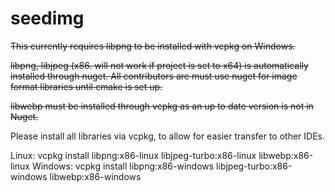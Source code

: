 # seedimg
~~This currently requires libpng to be installed with vcpkg on Windows.~~

~~libpng, libjpeg (x86. will not work if project is set to x64) is automatically installed through nuget. All contributors are must use nuget for image format libraries until cmake is set up.~~

~~libwebp must be installed through vcpkg as an up to date version is not in Nuget.~~

Please install all libraries via vcpkg, to allow for easier transfer to other IDEs.

Linux: vcpkg install libpng:x86-linux libjpeg-turbo:x86-linux libwebp:x86-linux
Windows: vcpkg install libpng:x86-windows libjpeg-turbo:x86-windows libwebp:x86-windows
